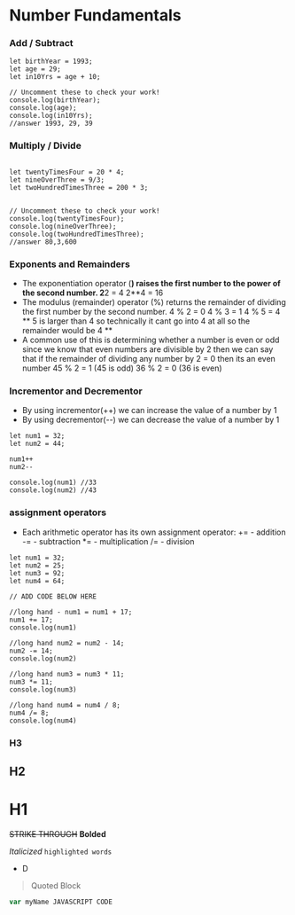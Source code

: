 # Number Fundamentals

### Add / Subtract
```
let birthYear = 1993;
let age = 29;
let in10Yrs = age + 10;

// Uncomment these to check your work!
console.log(birthYear);
console.log(age);
console.log(in10Yrs);
//answer 1993, 29, 39
```

### Multiply / Divide
```

let twentyTimesFour = 20 * 4; 
let nineOverThree = 9/3;
let twoHundredTimesThree = 200 * 3;


// Uncomment these to check your work!
console.log(twentyTimesFour);
console.log(nineOverThree);
console.log(twoHundredTimesThree);
//answer 80,3,600
```

### Exponents and Remainders
- The exponentiation operator (**) raises the first number to the power of the second number.
    2**2 = 4
    2**4 = 16
- The modulus (remainder) operator (%) returns the remainder of dividing the first number by the second number.
    4 % 2 = 0
    4 % 3 = 1
    4 % 5 = 4 ** 5 is larger than 4 so technically it cant go into 4 at all so the remainder would be 4 **
- A common use of this is determining whether a number is even or odd since we know that even numbers are divisible by 2 then we can say that if the remainder of dividing any number by 2 = 0 then its an even number
    45 % 2 = 1 (45 is odd)
    36 % 2 = 0 (36 is even)




### Incrementor and Decrementor
- By using incrementor(++) we can increase the value of a number by 1 
- By using decrementor(--) we can decrease the value of a number by 1
```
let num1 = 32;
let num2 = 44;

num1++
num2--

console.log(num1) //33
console.log(num2) //43
```


### assignment operators
- Each arithmetic operator has its own assignment operator:
    += - addition
    -= - subtraction
    *= - multiplication
    /= - division
```
let num1 = 32;
let num2 = 25;
let num3 = 92;
let num4 = 64;

// ADD CODE BELOW HERE

//long hand - num1 = num1 + 17;
num1 += 17;
console.log(num1)

//long hand num2 = num2 - 14;
num2 -= 14;
console.log(num2)

//long hand num3 = num3 * 11;
num3 *= 11;
console.log(num3)

//long hand num4 = num4 / 8;
num4 /= 8;
console.log(num4)
```







### H3
## H2
# H1
~~STRIKE THROUGH~~
**Bolded**

*Italicized*
`highlighted words`
 - D
 >Quoted Block

 ```JAVASCRIPT
var myName JAVASCRIPT CODE
 ```